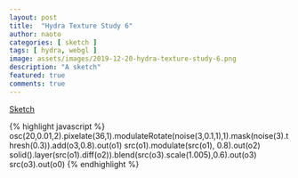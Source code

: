 ```yaml
---
layout: post
title:  "Hydra Texture Study 6"
author: naoto
categories: [ sketch ]
tags: [ hydra, webgl ]
image: assets/images/2019-12-20-hydra-texture-study-6.png
description: "A sketch"
featured: true
comments: true
---
```


[Sketch](https://hydra-editor.glitch.me/?sketch_id=3ks6X9HfIfPBafu7&code=b3NjKDIwJTJDMC4wMSUyQzIpLnBpeGVsYXRlKDM2JTJDMSkubW9kdWxhdGVSb3RhdGUobm9pc2UoMyUyQzAuMSUyQzEpJTJDMSkubWFzayhub2lzZSgzKS50aHJlc2goMC4zKSkuYWRkKG8zJTJDMC44KS5vdXQobzEpJTBBc3JjKG8xKS5tb2R1bGF0ZShzcmMobzEpJTJDJTIwMC44KS5vdXQobzIpJTBBc29saWQoKS5sYXllcihzcmMobzEpLmRpZmYobzIpKS5ibGVuZChzcmMobzMpLnNjYWxlKDEuMDA1KSUyQzAuNikub3V0KG8zKSUwQXNyYyhvMykub3V0KG8wKQ==)

{% highlight javascript %}
osc(20,0.01,2).pixelate(36,1).modulateRotate(noise(3,0.1,1),1).mask(noise(3).thresh(0.3)).add(o3,0.8).out(o1)
src(o1).modulate(src(o1), 0.8).out(o2)
solid().layer(src(o1).diff(o2)).blend(src(o3).scale(1.005),0.6).out(o3)
src(o3).out(o0)
{% endhighlight %}
